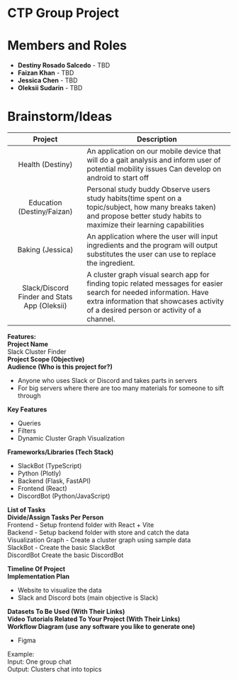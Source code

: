 # CTP Group Project

# Members and Roles

* **Destiny Rosado Salcedo** \- TBD  
* **Faizan Khan** \- TBD  
* **Jessica Chen** \- TBD  
* **Oleksii Sudarin** \- TBD

# Brainstorm/Ideas

| Project | Description |
| :---: | ----- |
| Health (Destiny) | An application on our mobile device that will do a gait analysis and inform user of potential mobility issues  Can develop on android to start off |
| Education (Destiny/Faizan) | Personal study buddy Observe users study habits(time spent on a topic/subject, how many breaks taken) and propose better study habits to maximize their learning capabilities |
| Baking (Jessica) | An application where the user will input ingredients and the program will output substitutes the user can use to replace the ingredient.  |
| Slack/Discord Finder and Stats App (Oleksii) | A cluster graph visual search app for finding topic related messages for easier search for needed information. Have extra information that showcases activity of a desired person or activity of a channel. |

**Features:**  
**Project Name**  
Slack Cluster Finder  
**Project Scope (Objective)**  
**Audience (Who is this project for?)**

- Anyone who uses Slack or Discord and takes parts in servers  
- For big servers where there are too many materials for someone to sift through

**Key Features**

- Queries  
- Filters  
- Dynamic Cluster Graph Visualization

**Frameworks/Libraries (Tech Stack)**

- SlackBot (TypeScript)  
- Python (Plotly)  
- Backend (Flask, FastAPI)  
- Frontend (React)  
- DiscordBot (Python/JavaScript)

**List of Tasks**  
**Divide/Assign Tasks Per Person**  
Frontend \- Setup frontend folder with React \+ Vite  
Backend \- Setup backend folder with store and catch the data  
Visualization Graph \- Create a cluster graph using sample data  
SlackBot \- Create the basic SlackBot  
DiscordBot Create the basic DiscordBot

**Timeline Of Project**  
**Implementation Plan**

- Website to visualize the data  
- Slack and Discord bots (main objective is Slack)

**Datasets To Be Used (With Their Links)**  
**Video Tutorials Related To Your Project (With Their Links)**  
**Workflow Diagram (use any software you like to generate one)**

- Figma

Example:   
Input: One group chat  
Output: Clusters chat into topics